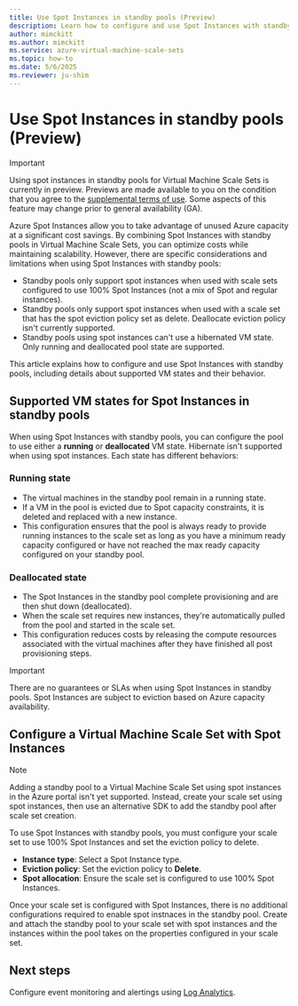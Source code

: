 ```yaml
---
title: Use Spot Instances in standby pools (Preview)
description: Learn how to configure and use Spot Instances with standby pools in Virtual Machine Scale Sets.
author: mimckitt
ms.author: mimckitt
ms.service: azure-virtual-machine-scale-sets
ms.topic: how-to
ms.date: 5/6/2025
ms.reviewer: ju-shim
---
```


# Use Spot Instances in standby pools (Preview)

> [!IMPORTANT]
> Using spot instances in standby pools for Virtual Machine Scale Sets is currently in preview. Previews are made available to you on the condition that you agree to the [supplemental terms of use](https://azure.microsoft.com/support/legal/preview-supplemental-terms/). Some aspects of this feature may change prior to general availability (GA).

Azure Spot Instances allow you to take advantage of unused Azure capacity at a significant cost savings. By combining Spot Instances with standby pools in Virtual Machine Scale Sets, you can optimize costs while maintaining scalability. However, there are specific considerations and limitations when using Spot Instances with standby pools:

- Standby pools only support spot instances when used with scale sets configured to use 100% Spot Instances (not a mix of Spot and regular instances).
- Standby pools only support spot instances when used with a scale set that has the spot eviction policy set as delete. Deallocate eviction policy isn't currently supported.
- Standby pools using spot instances can't use a hibernated VM state. Only running and deallocated pool state are supported.

This article explains how to configure and use Spot Instances with standby pools, including details about supported VM states and their behavior.

## Supported VM states for Spot Instances in standby pools

When using Spot Instances with standby pools, you can configure the pool to use either a **running** or **deallocated** VM state. Hibernate isn't supported when using spot instances. Each state has different behaviors:

### Running state
- The virtual machines in the standby pool remain in a running state.
- If a VM in the pool is evicted due to Spot capacity constraints, it is deleted and replaced with a new instance.
- This configuration ensures that the pool is always ready to provide running instances to the scale set as long as you have a minimum ready capacity configured or have not reached the max ready capacity configured on your standby pool. 

### Deallocated state
- The Spot Instances in the standby pool complete provisioning and are then shut down (deallocated).
- When the scale set requires new instances, they're automatically pulled from the pool and started in the scale set.
- This configuration reduces costs by releasing the compute resources associated with the virtual machines after they have finished all post provisioning steps. 

> [!IMPORTANT]
> There are no guarantees or SLAs when using Spot Instances in standby pools. Spot Instances are subject to eviction based on Azure capacity availability.

## Configure a Virtual Machine Scale Set with Spot Instances

> [!NOTE]
> Adding a standby pool to a Virtual Machine Scale Set using spot instances in the Azure portal isn't yet supported. Instead, create your scale set using spot instances, then use an alternative SDK to add the standby pool after scale set creation. 

To use Spot Instances with standby pools, you must configure your scale set to use 100% Spot Instances and set the eviction policy to delete. 

  - **Instance type**: Select a Spot Instance type.
  - **Eviction policy**: Set the eviction policy to **Delete**.
  - **Spot allocation**: Ensure the scale set is configured to use 100% Spot Instances.

Once your scale set is configured with Spot Instances, there is no additional configurations required to enable spot instnaces in the standby pool. Create and attach the standby pool to your scale set with spot instances and the instances within the pool takes on the properties configured in your scale set.

## Next steps

Configure event monitoring and alertings using [Log Analytics](standby-pools-monitor-pool-events.md).
